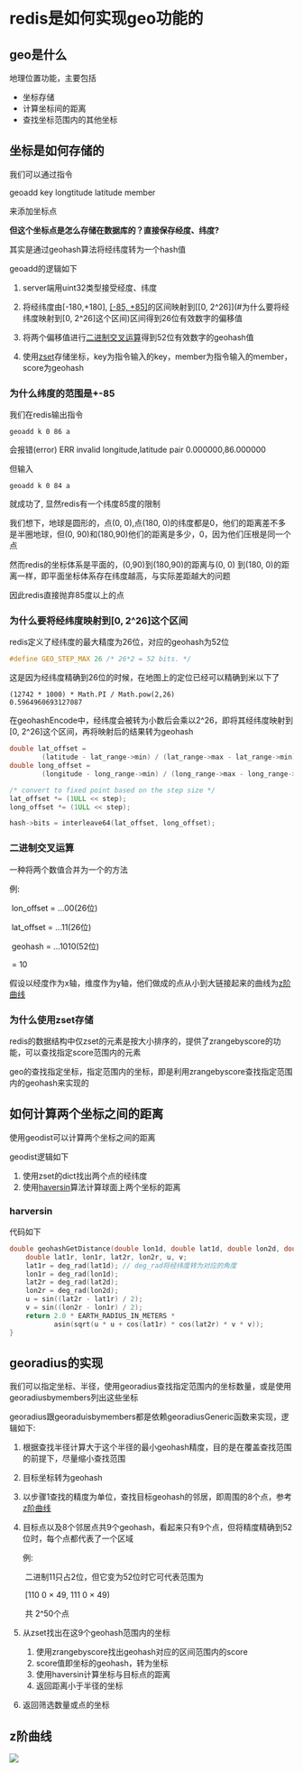 # redis是如何实现geo功能的



## geo是什么

地理位置功能，主要包括

* 坐标存储
* 计算坐标间的距离
* 查找坐标范围内的其他坐标



## 坐标是如何存储的

我们可以通过指令

geoadd key longtitude latitude member

来添加坐标点



**但这个坐标点是怎么存储在数据库的？直接保存经度、纬度?**

其实是通过geohash算法将经纬度转为一个hash值



geoadd的逻辑如下

1. server端用uint32类型接受经度、纬度
2. 将经纬度由[-180,+180], [[-85, +85]](#为什么纬度的范围是+-85)的区间映射到[[0, 2^26]](#为什么要将经纬度映射到[0, 2^26]这个区间)区间得到26位有效数字的偏移值
3. 将两个偏移值进行[二进制交叉运算](#二进制交叉运算)得到52位有效数字的geohash值

4. 使用[zset](#为什么使用zset存储)存储坐标，key为指令输入的key，member为指令输入的member，score为geohash



### 为什么纬度的范围是+-85

我们在redis输出指令

```
geoadd k 0 86 a
```

会报错(error) ERR invalid longitude,latitude pair 0.000000,86.000000

但输入

```	
geoadd k 0 84 a
```

就成功了, 显然redis有一个纬度85度的限制



我们想下，地球是圆形的，点(0, 0),点(180, 0)的纬度都是0，他们的距离差不多是半圈地球，但(0, 90)和(180,90)他们的距离是多少，0，因为他们压根是同一个点



然而redis的坐标体系是平面的，(0,90)到(180,90)的距离与(0, 0) 到(180, 0)的距离一样，即平面坐标体系存在纬度越高，与实际差距越大的问题



因此redis直接抛弃85度以上的点



### 为什么要将经纬度映射到[0, 2^26]这个区间

redis定义了经纬度的最大精度为26位，对应的geohash为52位

```c
#define GEO_STEP_MAX 26 /* 26*2 = 52 bits. */
```



这是因为经纬度精确到26位的时候，在地图上的定位已经可以精确到米以下了

```
(12742 * 1000) * Math.PI / Math.pow(2,26)
0.5964960693127087
```



在geohashEncode中，经纬度会被转为小数后会乘以2^26，即将其经纬度映射到[0, 2^26]这个区间，再将映射后的结果转为geohash

```c
double lat_offset =
        (latitude - lat_range->min) / (lat_range->max - lat_range->min);
double long_offset =
        (longitude - long_range->min) / (long_range->max - long_range->min);

/* convert to fixed point based on the step size */
lat_offset *= (1ULL << step);
long_offset *= (1ULL << step);

hash->bits = interleave64(lat_offset, long_offset);
```



### 二进制交叉运算

一种将两个数值合并为一个的方法

例:

​	lon_offset =  ...00(26位)

​	lat_offset = ...11(26位)

​	geohash = ...1010(52位)

​			= 10

假设以经度作为x轴，维度作为y轴，他们做成的点从小到大链接起来的曲线为[z阶曲线](#z阶曲线)



### 为什么使用zset存储

redis的数据结构中仅zset的元素是按大小排序的，提供了zrangebyscore的功能，可以查找指定score范围内的元素

geo的查找指定坐标，指定范围内的坐标，即是利用zrangebyscore查找指定范围内的geohash来实现的



## 如何计算两个坐标之间的距离

使用geodist可以计算两个坐标之间的距离

geodist逻辑如下

1. 使用zset的dict找出两个点的经纬度
2. 使用[haversin](#haversin)算法计算球面上两个坐标的距离

### harversin

代码如下

```c
double geohashGetDistance(double lon1d, double lat1d, double lon2d, double lat2d) {
    double lat1r, lon1r, lat2r, lon2r, u, v;
    lat1r = deg_rad(lat1d); // deg_rad将经纬度转为对应的角度
    lon1r = deg_rad(lon1d);
    lat2r = deg_rad(lat2d);
    lon2r = deg_rad(lon2d);
    u = sin((lat2r - lat1r) / 2);
    v = sin((lon2r - lon1r) / 2);
    return 2.0 * EARTH_RADIUS_IN_METERS *
           asin(sqrt(u * u + cos(lat1r) * cos(lat2r) * v * v));
}
```



## georadius的实现

我们可以指定坐标、半径，使用georadius查找指定范围内的坐标数量，或是使用georadiusbymembers列出这些坐标

georadius跟georaduisbymembers都是依赖georadiusGeneric函数来实现，逻辑如下:

1. 根据查找半径计算大于这个半径的最小geohash精度，目的是在覆盖查找范围的前提下，尽量缩小查找范围

2. 目标坐标转为geohash

3. 以步骤1查找的精度为单位，查找目标geohash的邻居，即周围的8个点，参考[z阶曲线](#z阶曲线)

4. 目标点以及8个邻居点共9个geohash，看起来只有9个点，但将精度精确到52位时，每个点都代表了一个区域

   例:

   ​	二进制11只占2位，但它变为52位时它可代表范围为

   ​	[110 0 × 49, 111 0 × 49)

   ​	共 2^50个点

5. 从zset找出在这9个geohash范围内的坐标

   1. 使用zrangebyscore找出geohash对应的区间范围内的score
   2. score值即坐标的geohash，转为坐标
   3. 使用haversin计算坐标与目标点的距离
   4. 返回距离小于半径的坐标

6. 返回筛选数量或点的坐标



## z阶曲线



![](https://tse1-mm.cn.bing.net/th/id/OIP.DWvU-mQHxI1YemBKZFJ0KwHaHS?pid=ImgDet&rs=1)

